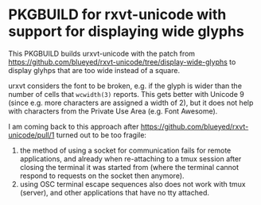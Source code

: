 # PKGBUILD for rxvt-unicode with support for displaying wide glyphs

This PKGBUILD builds urxvt-unicode with the patch from
https://github.com/blueyed/rxvt-unicode/tree/display-wide-glyphs to display
glyhps that are too wide instead of a square.

urxvt considers the font to be broken, e.g. if the glyph is wider than the
number of cells that `wcwidth(3)` reports.  This gets better with Unicode 9
(since e.g. more characters are assigned a width of 2), but it does not help
with characters from the Private Use Area (e.g. Font Awesome).

I am coming back to this approach after
https://github.com/blueyed/rxvt-unicode/pull/1 turned out to be too fragile:

1. the method of using a socket for communication fails for remote
   applications, and already when re-attaching to a tmux session after closing
   the terminal it was started from (where the terminal cannot respond to
   requests on the socket then anymore).
2. using OSC terminal escape sequences also does not work with tmux (server),
   and other applications that have no tty attached.
